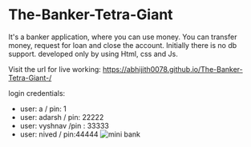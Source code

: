 # The-Banker-Tetra-Giant
It's a banker application, where you can use money. You can transfer money, request for loan and close the account. Initially there is no db support. developed only by using Html, css and Js.

Visit the url for live working: https://abhijith0078.github.io/The-Banker-Tetra-Giant-/

login credentials:
 - user: a / pin: 1
 - user: adarsh / pin: 22222
 - user: vyshnav /pin : 33333
 - user: nived / pin:44444
 ![mini bank](https://github.com/abhijith0078/The-Banker-Tetra-Giant-/assets/56915507/d55bc9bd-338e-4471-952d-5f4edea551eb)
